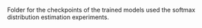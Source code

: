 Folder for the checkpoints of the trained models used the softmax distribution estimation experiments. 
